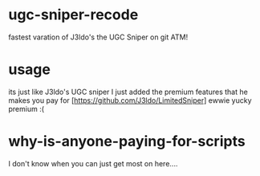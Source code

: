 # ugc-sniper-recode
fastest varation of J3ldo's the UGC Sniper on git ATM!

# usage
its just like J3ldo's UGC sniper I just added the premium features that he makes you pay for [https://github.com/J3ldo/LimitedSniper]
ewwie yucky premium :(

# why-is-anyone-paying-for-scripts
I don't know when you can just get most on here....
